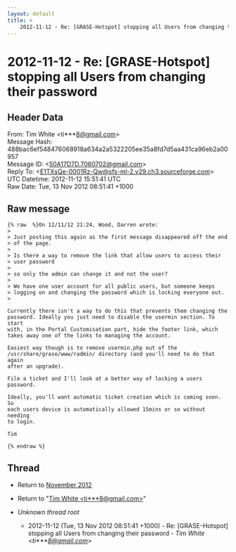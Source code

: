 ```yaml
---
layout: default
title: >
    2012-11-12 - Re: [GRASE-Hotspot] stopping all Users from changing their password
---
```


# 2012-11-12 - Re: [GRASE-Hotspot] stopping all Users from changing their password

## Header Data

From: Tim White \<ti***8@gmail.com\><br>
Message Hash: 488bac6ef548476068918a634a2a5322205ee35a8fd7d5aa431ca96eb2a00957<br>
Message ID: \<50A17D7D.7060702@gmail.com\><br>
Reply To: \<E1TXsQe-0001Rz-Qw@sfs-ml-2.v29.ch3.sourceforge.com\><br>
UTC Datetime: 2012-11-12 15:51:41 UTC<br>
Raw Date: Tue, 13 Nov 2012 08:51:41 +1000<br>

## Raw message

```
{% raw  %}On 12/11/12 21:24, Wood, Darren wrote:
>
> Just posting this again as the first message disappeared off the end 
> of the page.
>
> Is there a way to remove the link that allow users to access their 
> user password
>
> so only the admin can change it and not the user?
>
> We have one user account for all public users, but someone keeps 
> logging on and changing the password which is locking everyone out.
>

Currently there isn't a way to do this that prevents them changing the 
password. Ideally you just need to disable the usermin section. To start 
with, in the Portal Customisation part, hide the footer link, which 
takes away one of the links to managing the account.

Easiest way though is to remove usermin.php out of the 
/usr/share/grase/www/radmin/ directory (and you'll need to do that again 
after an upgrade).

File a ticket and I'll look at a better way of locking a users password.

Ideally, you'll want automatic ticket creation which is coming soon. So 
each users device is automatically allowed 15mins or so without needing 
to login.

Tim

{% endraw %}
```

## Thread

+ Return to [November 2012](/archive/2012/11)

+ Return to "[Tim White <ti***8<span>@</span>gmail.com>](/authors/ti___8_at_gmail_com)"

+ _Unknown thread root_
  + 2012-11-12 (Tue, 13 Nov 2012 08:51:41 +1000) - Re: [GRASE-Hotspot] stopping all Users from changing their password - _Tim White \<ti***8@gmail.com\>_

